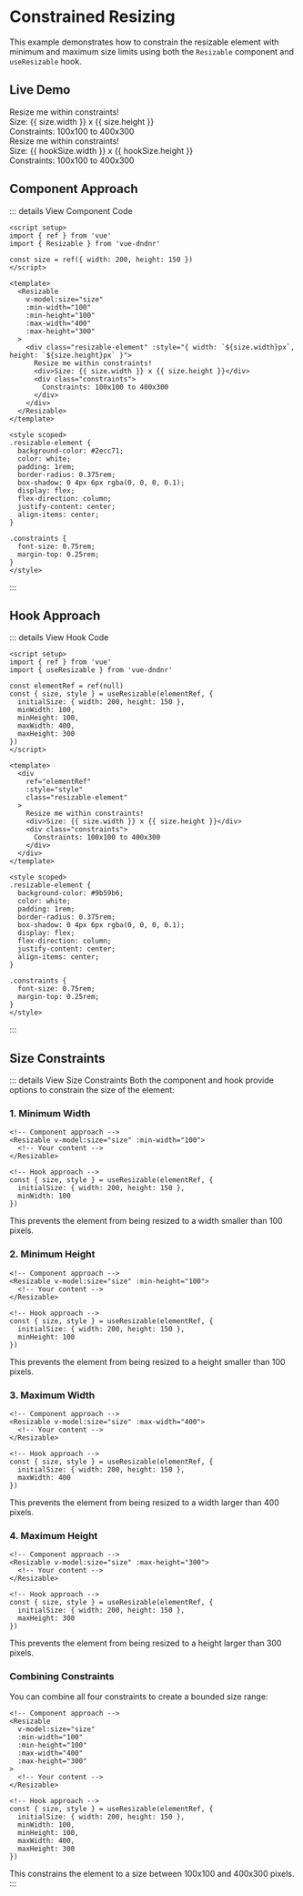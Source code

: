 # Constrained Resizing

This example demonstrates how to constrain the resizable element with minimum and maximum size limits using both the `Resizable` component and `useResizable` hook.

## Live Demo

<script setup>
import { ref, shallowRef } from 'vue'
import { Resizable, useResizable } from 'vue-dndnr'

// Component approach
const size = shallowRef({ width: 200, height: 150 })

// Hook approach
const elementRef = ref(null)
const { size: hookSize, style } = useResizable(elementRef, {
  initialSize: { width: 200, height: 150 },
  minWidth: 100,
  minHeight: 100,
  maxWidth: 400,
  maxHeight: 300
})
</script>

<DemoContainer title="Component Approach">
  <Resizable v-model:size="size" :min-width="100" :min-height="100" :max-width="400" :max-height="300">
    <div class="bg-green-500 text-white p-4 rounded shadow-md flex flex-col justify-center items-center" :style="{ width: `${size.width}px`, height: `${size.height}px` }">
      Resize me within constraints!
      <div class="text-sm mt-2">Size: {{ size.width }} x {{ size.height }}</div>
      <div class="text-xs mt-1">Constraints: 100x100 to 400x300</div>
    </div>
  </Resizable>
</DemoContainer>

<DemoContainer title="Hook Approach">
  <div
    ref="elementRef"
    :style="style"
    class="bg-purple-500 text-white p-4 rounded shadow-md flex flex-col justify-center items-center"
  >
    Resize me within constraints!
    <div class="text-sm mt-2">Size: {{ hookSize.width }} x {{ hookSize.height }}</div>
    <div class="text-xs mt-1">Constraints: 100x100 to 400x300</div>
  </div>
</DemoContainer>

## Component Approach

::: details View Component Code
```vue
<script setup>
import { ref } from 'vue'
import { Resizable } from 'vue-dndnr'

const size = ref({ width: 200, height: 150 })
</script>

<template>
  <Resizable
    v-model:size="size"
    :min-width="100"
    :min-height="100"
    :max-width="400"
    :max-height="300"
  >
    <div class="resizable-element" :style="{ width: `${size.width}px`, height: `${size.height}px` }">
      Resize me within constraints!
      <div>Size: {{ size.width }} x {{ size.height }}</div>
      <div class="constraints">
        Constraints: 100x100 to 400x300
      </div>
    </div>
  </Resizable>
</template>

<style scoped>
.resizable-element {
  background-color: #2ecc71;
  color: white;
  padding: 1rem;
  border-radius: 0.375rem;
  box-shadow: 0 4px 6px rgba(0, 0, 0, 0.1);
  display: flex;
  flex-direction: column;
  justify-content: center;
  align-items: center;
}

.constraints {
  font-size: 0.75rem;
  margin-top: 0.25rem;
}
</style>
```
:::

## Hook Approach

::: details View Hook Code
```vue
<script setup>
import { ref } from 'vue'
import { useResizable } from 'vue-dndnr'

const elementRef = ref(null)
const { size, style } = useResizable(elementRef, {
  initialSize: { width: 200, height: 150 },
  minWidth: 100,
  minHeight: 100,
  maxWidth: 400,
  maxHeight: 300
})
</script>

<template>
  <div
    ref="elementRef"
    :style="style"
    class="resizable-element"
  >
    Resize me within constraints!
    <div>Size: {{ size.width }} x {{ size.height }}</div>
    <div class="constraints">
      Constraints: 100x100 to 400x300
    </div>
  </div>
</template>

<style scoped>
.resizable-element {
  background-color: #9b59b6;
  color: white;
  padding: 1rem;
  border-radius: 0.375rem;
  box-shadow: 0 4px 6px rgba(0, 0, 0, 0.1);
  display: flex;
  flex-direction: column;
  justify-content: center;
  align-items: center;
}

.constraints {
  font-size: 0.75rem;
  margin-top: 0.25rem;
}
</style>
```
:::

## Size Constraints

::: details View Size Constraints
Both the component and hook provide options to constrain the size of the element:

### 1. Minimum Width

```vue
<!-- Component approach -->
<Resizable v-model:size="size" :min-width="100">
  <!-- Your content -->
</Resizable>

<!-- Hook approach -->
const { size, style } = useResizable(elementRef, {
  initialSize: { width: 200, height: 150 },
  minWidth: 100
})
```

This prevents the element from being resized to a width smaller than 100 pixels.

### 2. Minimum Height

```vue
<!-- Component approach -->
<Resizable v-model:size="size" :min-height="100">
  <!-- Your content -->
</Resizable>

<!-- Hook approach -->
const { size, style } = useResizable(elementRef, {
  initialSize: { width: 200, height: 150 },
  minHeight: 100
})
```

This prevents the element from being resized to a height smaller than 100 pixels.

### 3. Maximum Width

```vue
<!-- Component approach -->
<Resizable v-model:size="size" :max-width="400">
  <!-- Your content -->
</Resizable>

<!-- Hook approach -->
const { size, style } = useResizable(elementRef, {
  initialSize: { width: 200, height: 150 },
  maxWidth: 400
})
```

This prevents the element from being resized to a width larger than 400 pixels.

### 4. Maximum Height

```vue
<!-- Component approach -->
<Resizable v-model:size="size" :max-height="300">
  <!-- Your content -->
</Resizable>

<!-- Hook approach -->
const { size, style } = useResizable(elementRef, {
  initialSize: { width: 200, height: 150 },
  maxHeight: 300
})
```

This prevents the element from being resized to a height larger than 300 pixels.

### Combining Constraints

You can combine all four constraints to create a bounded size range:

```vue
<!-- Component approach -->
<Resizable
  v-model:size="size"
  :min-width="100"
  :min-height="100"
  :max-width="400"
  :max-height="300"
>
  <!-- Your content -->
</Resizable>

<!-- Hook approach -->
const { size, style } = useResizable(elementRef, {
  initialSize: { width: 200, height: 150 },
  minWidth: 100,
  minHeight: 100,
  maxWidth: 400,
  maxHeight: 300
})
```

This constrains the element to a size between 100x100 and 400x300 pixels.
:::
